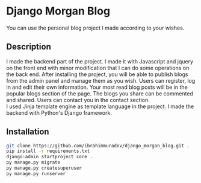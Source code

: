 # Django Morgan Blog

You can use the personal blog project I made according to your wishes.

## Description

I made the backend part of the project. I made it with Javascript and jquery on the front end with minor modification that I can do some operations on the back end. After installing the project, you will be able to publish blogs from the admin panel and manage them as you wish. Users can register, log in and edit their own information. Your most read blog posts will be in the popular blogs section of the page. The blogs you share can be commented and shared. Users can contact you in the contact section.<br>
I used Jinja template engine as template language in the project. I made the backend with Python's Django framework.

## Installation

```bash
git clone https://github.com/ibrahimmuradov/django_morgan_blog.git .
pip install -r requirements.txt
django-admin startproject core . 
py manage.py migrate
py manage.py createsuperuser
py manage.py runserver
```
